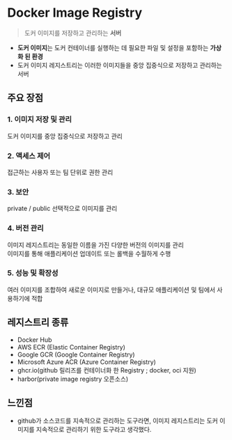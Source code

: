 # Docker Image Registry

> 도커 이미지를 저장하고 관리하는 **서버**  

- **도커 이미지**는 도커 컨테이너를 실행하는 데 필요한 파일 및 설정을 포함하는 **가상화 된 환경**  
- 도커 이미지 레지스트리는 이러한 이미지들을 중앙 집중식으로 저장하고 관리하는 서버

## 주요 장점

### 1. 이미지 저장 및 관리

도커 이미지를 중앙 집중식으로 저장하고 관리

### 2. 액세스 제어

접근하는 사용자 또는 팀 단위로 권한 관리

### 3. 보안

private / public 선택적으로 이미지를 관리

### 4. 버전 관리

이미지 레지스트리는 동일한 이름을 가진 다양한 버전의 이미지를 관리  
이미지를 통해 애플리케이션 업데이트 또는 롤백을 수월하게 수행

### 5. 성능 및 확장성

여러 이미지를 조합하여 새로운 이미지로 만들거나, 대규모 애플리케이션 및 팀에서 사용하기에 적합

## 레지스트리 종류

- Docker Hub
- AWS ECR (Elastic Container Registry)
- Google GCR (Google Container Registry)
- Microsoft Azure ACR (Azure Container Registry)
- ghcr.io(github 릴리즈를 컨테이너화 한 Registry ; docker, oci 지원)
- harbor(private image registry 오픈소스) 

## 느낀점

- github가 소스코드를 지속적으로 관리하는 도구라면, 이미지 레지스트리는 도커 이미지를 지속적으로 관리하기 위한 도구라고 생각했다.
